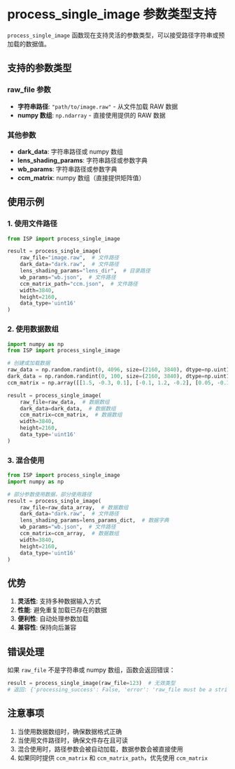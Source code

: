 # process_single_image 参数类型支持

`process_single_image` 函数现在支持灵活的参数类型，可以接受路径字符串或预加载的数据值。

## 支持的参数类型

### raw_file 参数
- **字符串路径**: `"path/to/image.raw"` - 从文件加载 RAW 数据
- **numpy 数组**: `np.ndarray` - 直接使用提供的 RAW 数据

### 其他参数
- **dark_data**: 字符串路径或 numpy 数组
- **lens_shading_params**: 字符串路径或参数字典
- **wb_params**: 字符串路径或参数字典
- **ccm_matrix**: numpy 数组（直接提供矩阵值）

## 使用示例

### 1. 使用文件路径

```python
from ISP import process_single_image

result = process_single_image(
    raw_file="image.raw",  # 文件路径
    dark_data="dark.raw",  # 文件路径
    lens_shading_params="lens_dir",  # 目录路径
    wb_params="wb.json",  # 文件路径
    ccm_matrix_path="ccm.json",  # 文件路径
    width=3840,
    height=2160,
    data_type='uint16'
)
```

### 2. 使用数据数组

```python
import numpy as np
from ISP import process_single_image

# 创建或加载数据
raw_data = np.random.randint(0, 4096, size=(2160, 3840), dtype=np.uint16)
dark_data = np.random.randint(0, 100, size=(2160, 3840), dtype=np.uint16)
ccm_matrix = np.array([[1.5, -0.3, 0.1], [-0.1, 1.2, -0.2], [0.05, -0.1, 1.1]])

result = process_single_image(
    raw_file=raw_data,  # 数据数组
    dark_data=dark_data,  # 数据数组
    ccm_matrix=ccm_matrix,  # 数据数组
    width=3840,
    height=2160,
    data_type='uint16'
)
```

### 3. 混合使用

```python
from ISP import process_single_image
import numpy as np

# 部分参数使用数据，部分使用路径
result = process_single_image(
    raw_file=raw_data_array,  # 数据数组
    dark_data="dark.raw",  # 文件路径
    lens_shading_params=lens_params_dict,  # 数据字典
    wb_params="wb.json",  # 文件路径
    ccm_matrix=ccm_array,  # 数据数组
    width=3840,
    height=2160,
    data_type='uint16'
)
```

## 优势

1. **灵活性**: 支持多种数据输入方式
2. **性能**: 避免重复加载已存在的数据
3. **便利性**: 自动处理参数加载
4. **兼容性**: 保持向后兼容

## 错误处理

如果 `raw_file` 不是字符串或 numpy 数组，函数会返回错误：

```python
result = process_single_image(raw_file=123)  # 无效类型
# 返回: {'processing_success': False, 'error': 'raw_file must be a string path or numpy array'}
```

## 注意事项

1. 当使用数据数组时，确保数据格式正确
2. 当使用文件路径时，确保文件存在且可读
3. 混合使用时，路径参数会被自动加载，数据参数会被直接使用
4. 如果同时提供 `ccm_matrix` 和 `ccm_matrix_path`，优先使用 `ccm_matrix`
